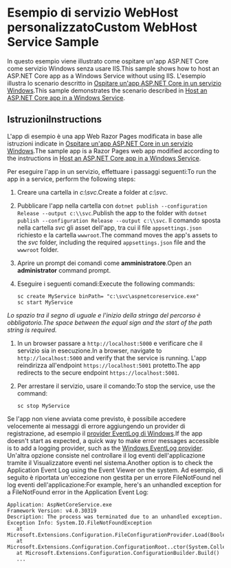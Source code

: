# <a name="custom-webhost-service-sample"></a><span data-ttu-id="919b0-101">Esempio di servizio WebHost personalizzato</span><span class="sxs-lookup"><span data-stu-id="919b0-101">Custom WebHost Service Sample</span></span>

<span data-ttu-id="919b0-102">In questo esempio viene illustrato come ospitare un'app ASP.NET Core come servizio Windows senza usare IIS.</span><span class="sxs-lookup"><span data-stu-id="919b0-102">This sample shows how to host an ASP.NET Core app as a Windows Service without using IIS.</span></span> <span data-ttu-id="919b0-103">L'esempio illustra lo scenario descritto in [Ospitare un'app ASP.NET Core in un servizio Windows](https://docs.microsoft.com/aspnet/core/host-and-deploy/windows-service).</span><span class="sxs-lookup"><span data-stu-id="919b0-103">This sample demonstrates the scenario described in [Host an ASP.NET Core app in a Windows Service](https://docs.microsoft.com/aspnet/core/host-and-deploy/windows-service).</span></span>

## <a name="instructions"></a><span data-ttu-id="919b0-104">Istruzioni</span><span class="sxs-lookup"><span data-stu-id="919b0-104">Instructions</span></span>

<span data-ttu-id="919b0-105">L'app di esempio è una app Web Razor Pages modificata in base alle istruzioni indicate in [Ospitare un'app ASP.NET Core in un servizio Windows](https://docs.microsoft.com/aspnet/core/host-and-deploy/windows-service).</span><span class="sxs-lookup"><span data-stu-id="919b0-105">The sample app is a Razor Pages web app modified according to the instructions in [Host an ASP.NET Core app in a Windows Service](https://docs.microsoft.com/aspnet/core/host-and-deploy/windows-service).</span></span>

<span data-ttu-id="919b0-106">Per eseguire l'app in un servizio, effettuare i passaggi seguenti:</span><span class="sxs-lookup"><span data-stu-id="919b0-106">To run the app in a service, perform the following steps:</span></span>

1. <span data-ttu-id="919b0-107">Creare una cartella in *c:\svc*.</span><span class="sxs-lookup"><span data-stu-id="919b0-107">Create a folder at *c:\svc*.</span></span>

1. <span data-ttu-id="919b0-108">Pubblicare l'app nella cartella con `dotnet publish --configuration Release --output c:\\svc`.</span><span class="sxs-lookup"><span data-stu-id="919b0-108">Publish the app to the folder with `dotnet publish --configuration Release --output c:\\svc`.</span></span> <span data-ttu-id="919b0-109">Il comando sposta nella cartella *svc* gli asset dell'app, tra cui il file `appsettings.json` richiesto e la cartella `wwwroot`.</span><span class="sxs-lookup"><span data-stu-id="919b0-109">The command moves the app's assets to the *svc* folder, including the required `appsettings.json` file and the `wwwroot` folder.</span></span>

1. <span data-ttu-id="919b0-110">Aprire un prompt dei comandi come **amministratore**.</span><span class="sxs-lookup"><span data-stu-id="919b0-110">Open an **administrator** command prompt.</span></span>

1. <span data-ttu-id="919b0-111">Eseguire i seguenti comandi:</span><span class="sxs-lookup"><span data-stu-id="919b0-111">Execute the following commands:</span></span>

   ```console
   sc create MyService binPath= "c:\svc\aspnetcoreservice.exe"
   sc start MyService
   ```

  <span data-ttu-id="919b0-112">*Lo spazio tra il segno di uguale e l'inizio della stringa del percorso è obbligatorio.*</span><span class="sxs-lookup"><span data-stu-id="919b0-112">*The space between the equal sign and the start of the path string is required.*</span></span>

1. <span data-ttu-id="919b0-113">In un browser passare a `http://localhost:5000` e verificare che il servizio sia in esecuzione.</span><span class="sxs-lookup"><span data-stu-id="919b0-113">In a browser, navigate to `http://localhost:5000` and verify that the service is running.</span></span> <span data-ttu-id="919b0-114">L'app reindirizza all'endpoint `https://localhost:5001` protetto.</span><span class="sxs-lookup"><span data-stu-id="919b0-114">The app redirects to the secure endpoint `https://localhost:5001`.</span></span>

1. <span data-ttu-id="919b0-115">Per arrestare il servizio, usare il comando:</span><span class="sxs-lookup"><span data-stu-id="919b0-115">To stop the service, use the command:</span></span>

   ```console
   sc stop MyService
   ```

<span data-ttu-id="919b0-116">Se l'app non viene avviata come previsto, è possibile accedere velocemente ai messaggi di errore aggiungendo un provider di registrazione, ad esempio il [provider EventLog di Windows](https://docs.microsoft.com/aspnet/core/fundamentals/logging/index#eventlog).</span><span class="sxs-lookup"><span data-stu-id="919b0-116">If the app doesn't start as expected, a quick way to make error messages accessible is to add a logging provider, such as the [Windows EventLog provider](https://docs.microsoft.com/aspnet/core/fundamentals/logging/index#eventlog).</span></span> <span data-ttu-id="919b0-117">Un'altra opzione consiste nel controllare il log eventi dell'applicazione tramite il Visualizzatore eventi nel sistema.</span><span class="sxs-lookup"><span data-stu-id="919b0-117">Another option is to check the Application Event Log using the Event Viewer on the system.</span></span> <span data-ttu-id="919b0-118">Ad esempio, di seguito è riportata un'eccezione non gestita per un errore FileNotFound nel log eventi dell'applicazione:</span><span class="sxs-lookup"><span data-stu-id="919b0-118">For example, here's an unhandled exception for a FileNotFound error in the Application Event Log:</span></span>

```console
Application: AspNetCoreService.exe
Framework Version: v4.0.30319
Description: The process was terminated due to an unhandled exception.
Exception Info: System.IO.FileNotFoundException
   at Microsoft.Extensions.Configuration.FileConfigurationProvider.Load(Boolean)
   at Microsoft.Extensions.Configuration.ConfigurationRoot..ctor(System.Collections.Generic.IList`1<Microsoft.Extensions.Configuration.IConfigurationProvider>)
   at Microsoft.Extensions.Configuration.ConfigurationBuilder.Build()
   ...
```
